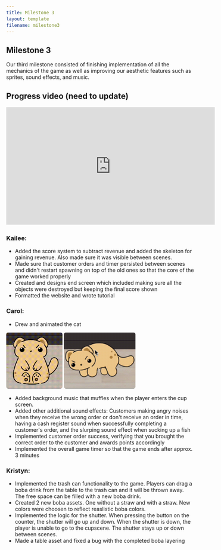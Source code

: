 ```yaml
---
title: Milestone 3
layout: template
filename: milestone3
--- 
```


## Milestone 3

Our third milestone consisted of finishing implementation of all the mechanics of the game as well as improving our aesthetic features such as sprites, sound effects, and music.

## Progress video (need to update)

<iframe width="560" height="315" src="https://www.youtube.com/embed/myoKa336WG0?si=zb7Xc-G3D-WG2Sxp" title="YouTube video player" frameborder="0" allow="accelerometer; autoplay; clipboard-write; encrypted-media; gyroscope; picture-in-picture; web-share" referrerpolicy="strict-origin-when-cross-origin" allowfullscreen></iframe>

### Kailee:

- Added the score system to subtract revenue and added the skeleton for gaining revenue. Also made sure it was visible between scenes.
- Made sure that customer orders and timer persisted between scenes and didn't restart spawning on top of the old ones so that the core of the game worked properly
- Created and designs end screen which included making sure all the objects were destroyed but keeping the final score shown
- Formatted the website and wrote tutorial

### Carol:
- Drew and animated the cat 

<img src="Assets/catbob.gif" height="150px" alt="Cat idle animation" style="border-radius: 5px;">
<img src="Assets/catdrag.gif" height="150px" alt="Cat being dragged animation" style="border-radius: 5px;">

- Added background music that muffles when the player enters the cup screen.
- Added other additional sound effects: Customers making angry noises when they receive the wrong order or don't receive an order in time, having a cash register sound when successfully completing a customer's order, and the slurping sound effect when sucking up a fish
- Implemented customer order success, verifying that you brought the correct order to the customer and awards points accordingly
- Implemented the overall game timer so that the game ends after approx. 3 minutes

### Kristyn:

- Implemented the trash can functionality to the game. Players can drag a boba drink from the table to the trash can and it will be thrown away. The free space can be filled with a new boba drink.
- Created 2 new boba assets. One without a straw and with a straw. New colors were choosen to reflect reaslistic boba colors.
- Implemented the logic for the shutter. When pressing the button on the counter, the shutter will go up and down. When the shutter is down, the player is unable to go to the cupscene. The shutter stays up or down between scenes.
- Made a table asset and fixed a bug with the completed boba layering 
